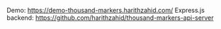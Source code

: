 
Demo: https://demo-thousand-markers.harithzahid.com/
Express.js backend: https://github.com/harithzahid/thousand-markers-api-server
